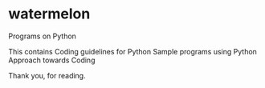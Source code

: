 # watermelon
Programs on Python

This contains
Coding guidelines for Python
Sample programs using Python
Approach towards Coding

Thank you, for reading.
